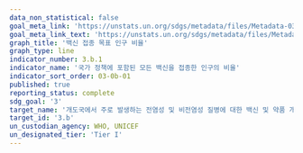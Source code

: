 ```yaml
---
data_non_statistical: false
goal_meta_link: 'https://unstats.un.org/sdgs/metadata/files/Metadata-03-0b-01.pdf'
goal_meta_link_text: 'https://unstats.un.org/sdgs/metadata/files/Metadata-03-0b-01.pdf'
graph_title: '백신 접종 목표 인구 비율'
graph_type: line
indicator_number: 3.b.1
indicator_name: '국가 정책에 포함된 모든 백신을 접종한 인구의 비율'
indicator_sort_order: 03-0b-01
published: true
reporting_status: complete
sdg_goal: '3'
target_name: '개도국에서 주로 발생하는 전염성 및 비전염성 질병에 대한 백신 및 약품 개발과 연구 지원, 저렴한 가격의 필수 의약품 및 백신의 제공, 특히 모두에게 의약품에 대한 접근을 보장'
target_id: '3.b'
un_custodian_agency: WHO, UNICEF
un_designated_tier: 'Tier I'
---
```

